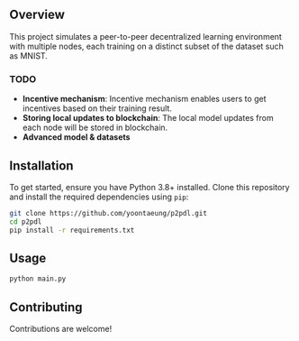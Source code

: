 ## Overview

This project simulates a peer-to-peer decentralized learning environment with multiple nodes, each training on a distinct subset of the dataset such as MNIST. 

### TODO

- **Incentive mechanism**: Incentive mechanism enables users to get incentives based on their training result. 
- **Storing local updates to blockchain**: The local model updates from each node will be stored in blockchain. 
- **Advanced model & datasets**


## Installation

To get started, ensure you have Python 3.8+ installed. Clone this repository and install the required dependencies using `pip`:

```bash
git clone https://github.com/yoontaeung/p2pdl.git
cd p2pdl
pip install -r requirements.txt
```

## Usage

```bash
python main.py
```

## Contributing

Contributions are welcome!